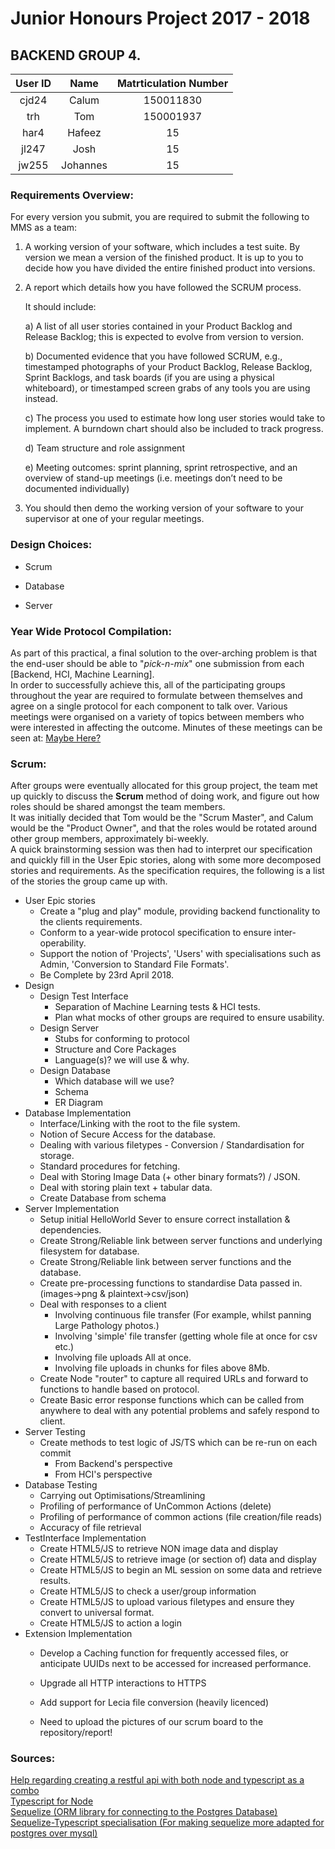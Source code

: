 # Junior Honours Project 2017 - 2018  
## BACKEND GROUP 4.
|User ID | Name     | Matrticulation Number  |
|:------:|:--------:|:----------------------:|
|cjd24   | Calum    | 150011830              |
|trh     | Tom      | 150001937              |
|har4    | Hafeez   | 15              |
|jl247   | Josh     | 15              |
|jw255   | Johannes | 15              |






### Requirements Overview:
For every version you submit, you are required to submit the following to MMS as a team:  

1) A working version of your software, which includes a test suite. By version we
mean a version of the finished product. It is up to you to decide how you have divided
the entire finished product into versions.

2) A report which details how you have followed the SCRUM process.  

    It should include:

    a) A list of all user stories contained in your Product Backlog and Release Backlog;
       this is expected to evolve from version to version.

    b) Documented evidence that you have followed SCRUM, e.g., timestamped photographs of
       your Product Backlog, Release Backlog, Sprint Backlogs, and task boards (if you
       are using a physical whiteboard), or timestamped screen grabs of any tools you
       are using instead.

    c) The process you used to estimate how long user stories would take to implement.
       A burndown chart should also be included to track progress.

    d) Team structure and role assignment

    e) Meeting outcomes: sprint planning, sprint retrospective, and an overview of
       stand-up meetings (i.e. meetings don’t need to be documented individually)

3) You should then demo the working version of your software to your supervisor at
   one of your regular meetings.






### Design Choices:
- Scrum

- Database

- Server






### Year Wide Protocol Compilation:
As part of this practical, a final solution to the over-arching problem is that the end-user
should be able to "*pick-n-mix*" one submission from each [Backend, HCI, Machine Learning].  
In order to successfully achieve this, all of the participating groups throughout the year
are required to formulate between themselves and agree on a single protocol for each
component to talk over.
Various meetings were organised on a variety of topics between members who were interested
in affecting the outcome. Minutes of these meetings can be seen at:
[Maybe Here?](https://github.com/CS3099JH2017/cs3099jh)







### Scrum:
After groups were eventually allocated for this group project, the team met up quickly to
discuss the **Scrum** method of doing work, and figure out how roles should be shared amongst
the team members.  
It was initially decided that Tom would be the "Scrum Master", and Calum would be the
"Product Owner", and that the roles would be rotated around other group members,
approximately bi-weekly.  
A quick brainstorming session was then had to interpret our specification and quickly fill
in the User Epic stories, along with some more decomposed stories and requirements.
As the specification requires, the following is a list of the stories the group came up with.

- User Epic stories  
    - Create a "plug and play" module, providing backend functionality to the clients requirements.
    - Conform to a year-wide protocol specification to ensure inter-operability.
    - Support the notion of 'Projects', 'Users' with specialisations such as Admin, 'Conversion to Standard File Formats'.
    - Be Complete by 23rd April 2018.
- Design
    - Design Test Interface  
        - Separation of Machine Learning tests & HCI tests.
        - Plan what mocks of other groups are required to ensure usability.
    - Design Server
        - Stubs for conforming to protocol
        - Structure and Core Packages
        - Language(s)? we will use & why.
    - Design Database
        - Which database will we use?
        - Schema
        - ER Diagram
- Database Implementation
    - Interface/Linking with the root to the file system.
    - Notion of Secure Access for the database.
    - Dealing with various filetypes - Conversion / Standardisation for storage.
    - Standard procedures for fetching.
    - Deal with Storing Image Data (+ other binary formats?) / JSON.
    - Deal with storing plain text + tabular data.
    - Create Database from schema
- Server Implementation
    - Setup initial HelloWorld Sever to ensure correct installation & dependencies.
    - Create Strong/Reliable link between server functions and underlying filesystem for database.
    - Create Strong/Reliable link between server functions and the database.
    - Create pre-processing functions to standardise Data passed in. (images->png & plaintext->csv/json)
    - Deal with responses to a client
        - Involving continuous file transfer (For example, whilst panning Large Pathology photos.)
        - Involving 'simple' file transfer (getting whole file at once for csv etc.)
        - Involving file uploads All at once.
        - Involving file uploads in chunks for files above 8Mb.
    - Create Node "router" to capture all required URLs and forward to functions to handle based on protocol.
    - Create Basic error response functions which can be called from anywhere to deal with any potential problems and safely respond to client.
- Server Testing
    - Create methods to test logic of JS/TS which can be re-run on each commit
        - From Backend's perspective
        - From HCI's perspective
- Database Testing
    - Carrying out Optimisations/Streamlining
    - Profiling of performance of UnCommon Actions (delete)
    - Profiling of performance of common actions (file creation/file reads)
    - Accuracy of file retrieval
- TestInterface Implementation
    - Create HTML5/JS to retrieve NON image data and display
    - Create HTML5/JS to retrieve image (or section of) data and display
    - Create HTML5/JS to begin an ML session on some data and retrieve results.
    - Create HTML5/JS to check a user/group information
    - Create HTML5/JS to upload various filetypes and ensure they convert to universal format.
    - Create HTML5/JS to action a login
- Extension Implementation
    - Develop a Caching function for frequently accessed files, or anticipate UUIDs next to be accessed for increased performance.
    - Upgrade all HTTP interactions to HTTPS
    - Add support for Lecia file conversion (heavily licenced)


    - Need to upload the pictures of our scrum board to the repository/report!







### Sources:
[Help regarding creating a restful api with both node and typescript as a combo](http://mherman.org/blog/2016/11/05/developing-a-restful-api-with-node-and-typescript/#.WlW1fhdpw8o)  
[Typescript for Node](https://basarat.gitbooks.io/typescript/docs/quick/nodejs.html)  
[Sequelize (ORM library for connecting to the Postgres Database)](https://sequelize.readthedocs.io/en/v3/)  
[Sequelize-Typescript specialisation (For making sequelize more adapted for postgres over mysql)](https://github.com/RobinBuschmann/sequelize-typescript)  
